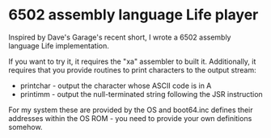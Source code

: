# 6502 assembly language Life player

Inspired by Dave's Garage's recent short, I wrote a 6502 assembly language Life
implementation.

If you want to try it, it requires the "xa" assembler to built it.  Additionally, 
it requires that you provide routines to print characters to the output stream:

* printchar  - output the character whose ASCII code is in A
* printimm   - output the null-terminated string following the JSR instruction

For my system these are provided by the OS and boot64.inc defines their addresses
within the OS ROM - you need to provide your own definitions somehow.

